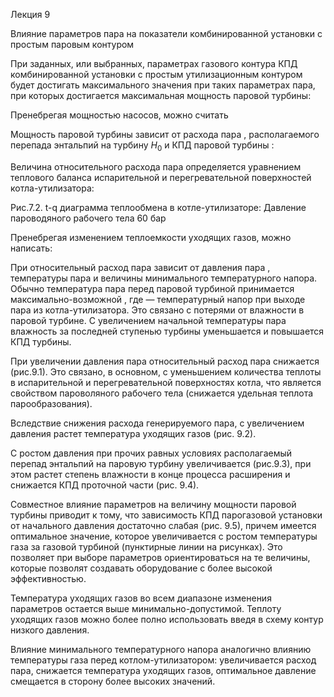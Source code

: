 ﻿Лекция 9

Влияние параметров пара на показатели комбинированной установки с простым паровым контуром

При заданных, или выбранных, параметрах газового контура КПД комбинированной установки с простым утилизационным контуром будет достигать максимального значения при таких параметрах пара, при которых достигается максимальная мощность паровой турбины:

Пренебрегая мощностью насосов, можно считать 

Мощность паровой турбины зависит от расхода пара , располагаемого перепада энтальпий на турбину *H*<sub>0</sub> и КПД паровой турбины :

Величина относительного расхода пара определяется уравнением теплового баланса испарительной и перегревательной поверхностей котла-утилизатора: 

Рис.7.2. t-q диаграмма теплообмена в котле-утилизаторе: Давление пароводяного рабочего тела 60 бар

Пренебрегая изменением теплоемкости уходящих газов, можно написать:


При  относительный расход пара зависит от давления пара , температуры пара  и величины минимального температурного напора. Обычно температура пара перед паровой турбиной принимается максимально-возможной , где — температурный напор при выходе пара из котла-утилизатора. Это связано с потерями от влажности в паровой турбине. С увеличением начальной температуры пара влажность за последней ступенью турбины уменьшается и повышается КПД турбины.

При увеличении давления пара относительный расход пара снижается (рис.9.1). Это связано, в основном, с уменьшением количества теплоты в испарительной и перегревательной поверхностях котла, что является свойством пароволяного рабочего тела (снижается удельная теплота парообразования).

Вследствие снижения расхода генерируемого пара, с увеличением давления растет температура уходящих газов (рис. 9.2).

С ростом давления при прочих равных условиях располагаемый перепад энтальпий на паровую турбину увеличивается (рис.9.3), при этом растет степень влажности в конце процесса расширения и снижается КПД проточной части (рис. 9.4).

Совместное влияние параметров  на величину мощности паровой турбины приводит к тому, что зависимость КПД парогазовой установки от начального давления достаточно слабая (рис. 9.5), причем имеется оптимальное значение, которое увеличивается с ростом температуры газа за газовой турбиной (пунктирные линии на рисунках). Это позволяет при выборе параметров ориентироваться на те величины, которые позволят создавать оборудование с более высокой эффективностью.

Температура уходящих газов во всем диапазоне изменения параметров остается выше минимально-допустимой. Теплоту уходящих газов можно более полно использовать введя в схему контур низкого давления.

Влияние минимального температурного напора аналогично влиянию температуры газа перед котлом-утилизатором: увеличивается расход пара, снижается температура уходящих газов, оптимальное давление смещается в сторону более высоких значений. 

